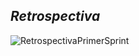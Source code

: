 ## *Retrospectiva*

![RetrospectivaPrimerSprint](https://user-images.githubusercontent.com/84517345/131209809-9d74e0d3-f20f-4f7d-950a-1b3d76a47a85.png)

